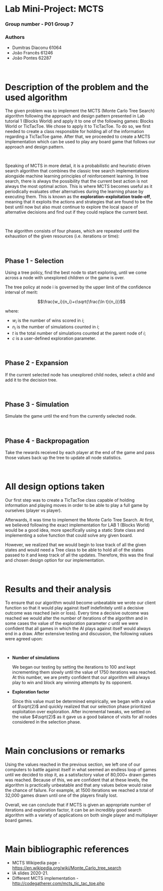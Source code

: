# Lab Mini-Project: MCTS

### Group number - P01 Group 7

### Authors

- Dumitras Diaconu 61064
- João Francês 61246
- João Pontes 62287

</br>

# Description of the problem and the used algorithm

The given problem was to implement the MCTS (Monte Carlo Tree Search) algorithm following the approach and design pattern presented in Lab tutorial 1 (Blocks World) and apply it to one of the following games: Blocks World or TicTacToe. We chose to apply it to TicTacToe. To do so, we first needed to create a class responsible for holding all of the information regarding a TicTacToe game. After that, we proceeded to create a MCTS implementation which can be used to play any board game that follows our approach and design pattern.

</br>

Speaking of MCTS in more detail, it is a probabilistic and heuristic driven search algorithm that combines the classic tree search implementations alongside machine learning principles of reinforcement learning. In tree search, there is always the possibility that the current best action is not always the most optimal action. This is where MCTS becomes useful as it periodically evaluates other alternatives during the learning phase by executing them. This is known as the **exploration-exploitation trade-off**, meaning that it exploits the actions and strategies that are found to be the best until now but also must continue to explore the local space of alternative decisions and find out if they could replace the current best.

</br>

The algorithm consists of four phases, which are repeated until the exhaustion of the given resources (i.e. iterations or time):

</br>

## Phase 1 - Selection

Using a tree policy, find the best node to start exploring, until we come across a node with unexplored children or the game is over.

The tree policy at node i is governed by the upper limit of the confidence interval of merit:

$$\frac{w_i}{n_i}+c\sqrt{\frac{\ln t}{n_i}}$$

where:

- $w_i$ is the number of wins scored in $i$;
- $n_i$ is the number of simulations counted in $i$;
- $t$ is the total number of simulations counted at the parent node of $i$;
- $c$ is a user-defined exploration parameter.

</br>

## Phase 2 - Expansion

If the current selected node has unexplored child nodes, select a child and add it to the decision tree.

</br>

## Phase 3 - Simulation

Simulate the game until the end from the currently selected node.

</br>

## Phase 4 - Backpropagation

Take the rewards received by each player at the end of the game and pass those values back up the tree to update all node statistics.

</br>

# All design options taken

Our first step was to create a TicTacToe class capable of holding information and playing moves in order to be able to play a full game by ourselves (player vs player).

Afterwards, it was time to implement the Monte Carlo Tree Search. At first, we believed following the exact implementation for LAB 1 (Blocks World) would be a good idea, more specifically using a static State class and implementing a solve function that could solve any given board.

However, we realized that we would begin to lose track of all the given states and would need a Tree class to be able to hold all of the states passed to it and keep track of all the updates. Therefore, this was the final and chosen design option for our implementation.

</br>

# Results and their analysis

To ensure that our algorithm would become unbeatable we wrote our client function so that it would play against itself indefinitely until a decisive outcome was reached (win or loss). Every time a decisive outcome was reached we would alter the number of iterations of the algorithm and in some cases the value of the exploration parameter $c$ until we were confident that all games in which the AI plays against itself would always end in a draw. After extensive testing and discussion, the following values were agreed upon:

</br>

- **Number of simulations**

    We began our testing by setting the iterations to 100 and kept incrementing them slowly until the value of 1750 iterations was reached. At this number, we are pretty confident that our algorithm will always play to win and block any winning attempts by its opponent.

- **Exploration factor**
    
    Since this value must be determined empirically, we began with a value of $\sqrt{2}$ and quickly realized that our selection phase prioritized exploitation over exploration. After incremental tweaks, we settled on the value $4\sqrt{2}$ as it gave us a good balance of visits for all nodes considered in the selection phase.

</br>

# Main conclusions or remarks

Using the values reached in the previous section, we left one of our computers to battle against itself in what seemed an endless loop of games until we decided to stop it, as a satisfactory value of 80,000+ drawn games was reached. Because of this, we are confident that at these levels, the algorithm is practically unbeatable and that any values below would raise the chance of failure. For example, at 1500 iterations we reached a total of 32,000 games drawn until one of the players finally lost.

Overall, we can conclude that if MCTS is given an appropriate number of iterations and exploration factor, it can be an incredibly good search algorithm with a variety of applications on both single player and multiplayer board games.

</br>

# Main bibliographic references

- MCTS Wikipedia page - https://en.wikipedia.org/wiki/Monte_Carlo_tree_search
- IA slides 2020-21.
- Different MCTS implementation - http://codegatherer.com/mcts_tic_tac_toe.php